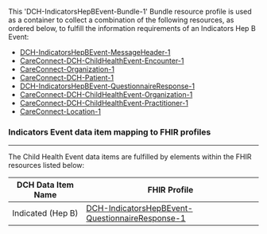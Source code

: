 This 'DCH-IndicatorsHepBEvent-Bundle-1' Bundle resource profile is used as a container to collect a combination of the following resources, as ordered below, to fulfill the information requirements of an Indicators Hep B Event:

- [DCH-IndicatorsHepBEvent-MessageHeader-1]
- [CareConnect-DCH-ChildHealthEvent-Encounter-1]
- [CareConnect-Organization-1]
- [CareConnect-DCH-Patient-1]
- [DCH-IndicatorsHepBEvent-QuestionnaireResponse-1]
- [CareConnect-DCH-ChildHealthEvent-Organization-1]
- [CareConnect-DCH-ChildHealthEvent-Practitioner-1]
- [CareConnect-Location-1]

###  Indicators Event data item mapping to FHIR profiles ###
----------
The Child Health Event data items are fulfilled by elements within the FHIR resources listed below:

| DCH Data Item Name          | FHIR Profile                                       |
|-----------------------------|----------------------------------------------------|
| Indicated (Hep B)           | [DCH-IndicatorsHepBEvent-QuestionnaireResponse-1]      |
                                                                                                    

[DCH-IndicatorsHepBEvent-MessageHeader-1]:dch-indicatorshepbevent-messageheader-1.html
[CareConnect-DCH-ChildHealthEvent-Encounter-1]:careconnect-dch-childhealthevent-encounter-1.html
[CareConnect-Organization-1]:careconnect-organization-1.html
[CareConnect-DCH-Patient-1]:careconnect-dch-patient-1.html
[DCH-IndicatorsHepBEvent-QuestionnaireResponse-1]:dch-indicatorshepbevent-questionnaireresponse-1.html
[CareConnect-Location-1]:careconnect-location-1.html
[CareConnect-DCH-ChildHealthEvent-Organization-1]:careconnect-dch-childhealthevent-organization-1.html
[CareConnect-DCH-ChildHealthEvent-Practitioner-1]:careconnect-dch-childhealthevent-practitioner-1.html